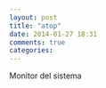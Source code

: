 ```yaml
---
layout: post
title: "atop"
date: 2014-01-27 18:31
comments: true
categories: 
---
```

Monitor del sistema

